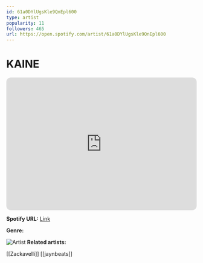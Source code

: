 ```yaml
---
id: 61a0DYlUgsKle9QnEpl600
type: artist
popularity: 11
followers: 465
url: https://open.spotify.com/artist/61a0DYlUgsKle9QnEpl600
---
```

# KAINE

<iframe style="border-radius:12px" src="https://open.spotify.com/embed/artist/61a0DYlUgsKle9QnEpl600" width="100%" height="352" frameBorder="0" allowfullscreen="" allow="autoplay; clipboard-write; encrypted-media; fullscreen; picture-in-picture" loading="lazy"></iframe>

**Spotify URL:** [Link](https://open.spotify.com/artist/61a0DYlUgsKle9QnEpl600)

**Genre:** 

![Artist](https://i.scdn.co/image/ab6761610000e5ebdc9ee71e8072ca9ce7cd3e26)
**Related artists:**

[[Zackavelli]]
[[jaynbeats]]
